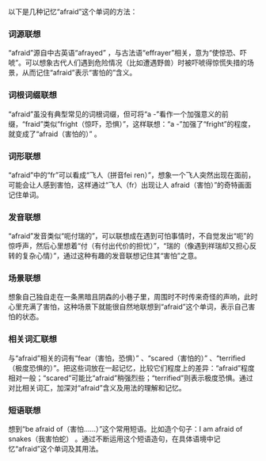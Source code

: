 以下是几种记忆“afraid”这个单词的方法：

### 词源联想
“afraid”源自中古英语“afrayed” ，与古法语“effrayer”相关，意为“使惊恐、吓唬”。可以想象古代人们遇到危险情况（比如遭遇野兽）时被吓唬得惊慌失措的场景，从而记住“afraid”表示“害怕的”含义。 

### 词根词缀联想 
“afraid”虽没有典型常见的词根词缀，但可将“a -”看作一个加强意义的前缀，“fraid”类似“fright（惊吓，恐惧）”，这样联想：“a -”加强了“fright”的程度，就变成了“afraid（害怕的）” 。 

### 词形联想 
“afraid”中的“fr”可以看成“飞人（拼音fei ren）”，想象一个飞人突然出现在面前，可能会让人感到害怕，这样通过“飞人（fr）出现让人 afraid（害怕）”的奇特画面记住单词。 

### 发音联想 
“afraid”发音类似“呃付瑞的”，可以联想成在遇到可怕事情时，不自觉发出“呃”的惊呼声，然后心里想着“付（有付出代价的担忧）”，“瑞的（像遇到祥瑞却又担心反转的复杂心情）”，通过这种有趣的发音联想记住其“害怕”之意。 

### 场景联想 
想象自己独自走在一条黑暗且阴森的小巷子里，周围时不时传来奇怪的声响，此时心里充满了害怕，这种场景下就能很自然地联想到“afraid”这个单词，表示自己害怕的状态。 

### 相关词汇联想 
与“afraid”相关的词有“fear（害怕，恐惧）” 、“scared（害怕的）” 、“terrified（极度恐惧的）”。把这些词放在一起记忆，比较它们程度上的差异：“afraid”程度相对一般；“scared”可能比“afraid”稍强烈些；“terrified”则表示极度恐惧。通过对比相关词汇，加深对“afraid”含义及用法的理解和记忆。 

### 短语联想 
想到“be afraid of（害怕……）”这个常用短语。比如造个句子：I am afraid of snakes（我害怕蛇） 。通过不断运用这个短语造句，在具体语境中记忆“afraid”这个单词及其用法。 